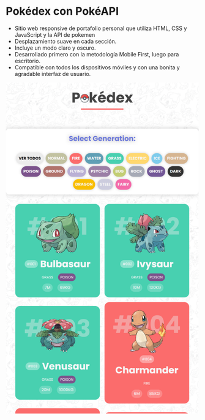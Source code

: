 # Pokédex con PokéAPI
- Sitio web responsive de portafolio personal que utiliza HTML, CSS y JavaScript y la API de pokemen
- Desplazamiento suave en cada sección.
- Incluye un modo claro y oscuro.
- Desarrollado primero con la metodología Mobile First, luego para escritorio.
- Compatible con todos los dispositivos móviles y con una bonita y agradable interfaz de usuario.

![preview img](preview-movil.png)
